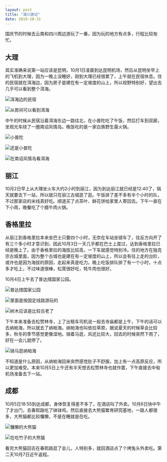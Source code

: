 ```yaml
---
layout: post
title: "滇川游记"
date: 2019-10-31
---
```


国庆节的时候去云南和四川周边游玩了一番，因为玩的地方有点多，行程比较匆忙。

## 大理

其实准确来说第一站应该是昆明，10月1日凌晨到达昆明机场，然后从昆明坐早上的飞机到大理，因为一晚上没睡好，刚到大理已经很累了，上午就在民宿休息。住的民宿就在洱海边，因为房子是建在有一定坡度的山上，所以视野特别好，望出去几乎可以看到整个洱海。

![洱海边的民宿](/assets/img/20191031-1.jpg)

![从房间可以看到洱海](/assets/img/20191031-2.jpg)

中午的时候从民宿沿着洱海东边一路往北，在小普陀吃了午饭，然后打车到双廊，坐观光车绕了一圈南诏风情岛。晚饭吃的是一家白族野生菌火锅。

![小普陀](/assets/img/20191031-3.jpg)

![还是小普陀](/assets/img/20191031-4.jpg)

![在南诏风情岛看洱海](/assets/img/20191031-5.jpg)

## 丽江

10月2日早上从大理坐火车大约2小时到丽江，因为到达丽江就已经是12:40了，隔天就要去下一站，所以就只在丽江古城逛了逛。午饭排了差不多有半个小时的队，不过那家店的米线真好吃。顺道买了点茶叶、鲜花饼给家里人寄回去。下午一直在下小雨，晚餐吃了个腊牛肉火锅。

## 香格里拉

从丽江到香格里拉本来坐巴士只要四个小时，无奈在车站坐错车了，往反方向开了有三个多小时才意识到，因此10月3日一天几乎都在巴士上度过，达到香格里拉已经是晚上了。由于香格里拉的海拔比较高，一下车就感觉特别冷。住的地方在独克宗古城里面，因为整个古城也是建在有一定坡度的山上，所以会有往上走的台阶，或许也是因为海拔的原因，走起来真是吃力。晚上吃饭排队排了有一个小时，十点多才吃上，不过味道很棒，松茸很好吃，牦牛肉也很好。

10月4日上午去了普达措国家公园。

![普达措国家公园](/assets/img/20191031-6.jpg)

![里面是按固定线路游玩的](/assets/img/20191031-7.jpg)

![树木应该是比较古老了](/assets/img/20191031-8.jpg)

下午本来准备去松赞林寺，上了出租车司机说一般去寺庙都是上午，下午的话可以去纳帕海，所以就去了纳帕海。纳帕海也叫依拉草原，据说夏天的时候草会比较多，秋冬的季节感觉更像湿地。骑着马逛，风还比较大，回去的时候突然下雨了，好在一会儿就停了。

![骑马逛纳帕海](/assets/img/20191031-9.jpg)

不知道是什么原因，从纳帕海回来突然感觉肚子不舒服，加上有一点高原反应，所以更加难受。本来10月5日上午还有半天想去松赞林寺也就作罢，下午直接去中甸机场准备去下一站。

## 成都

10月5日18:55到达成都，身体恢复得差不多了，在酒店叫了外卖。10月6日快中午了才出门，去春熙路吃了钵钵鸡，然后直接去大熊猫繁育研究基地，一路人都很多，大熊猫都比较慵懒，不是在睡就是在吃。

![慵懒的大熊猫](/assets/img/20191031-10.jpg)

![在吃竹子的大熊猫](/assets/img/20191031-11.jpg)

看完大熊猫回去在春熙路逛了会儿，人特别多，就回酒店点了个烤兔头外卖吃。第二天10月7日近午返程。
